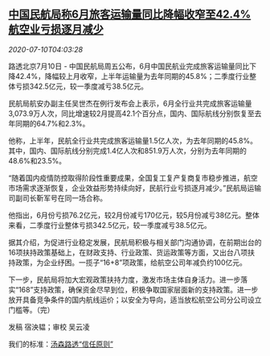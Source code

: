 <!--1594354998000-->
[中国民航局称6月旅客运输量同比降幅收窄至42.4% 航空业亏损逐月减少](https://cn.reuters.com/article/china-air-travel-june-0710-fri-idCNKBS24B0EV)
------

<div><i>2020-07-10T04:03:28</i></div><div class="StandardArticleBody_body"><p>路透北京7月10日 - 中国民航局周五公布，6月中国民航业完成旅客运输量同比下降42.4%，降幅较上月收窄，上半年运输量为去年同期的45.8%；二季度行业整体亏损342.5亿元，较一季度减亏38.5亿元。 </p><p>民航局航安办副主任吴世杰在例行发布会上表示，6月全行业共完成旅客运输量3,073.9万人次，同比增速较2月提高42.1个百分点，国内、国际航线分别恢复至去年同期的64.7%和2.3%。 </p><p>他称，上半年，民航全行业共完成旅客运输量1.5亿人次，为去年同期的45.8%。其中，国内、国际航线分别完成1.4亿人次和851.9万人次，分别为去年同期的48.6%和23.5%。 </p><p>“随着国内疫情防控取得阶段性重要成果，全国复工复产复商复市稳步推进，航空市场需求逐渐恢复，企业效益形势持续向好，民航行业亏损逐月减少。”民航局运输司副司长靳军号在同一场合称。 </p><p>他指出，6月份亏损76.2亿元，较2月份减亏170亿元，较5月份减亏38亿元。整体来看，二季度行业整体亏损342.5亿元，较一季度减亏38.5亿元。 </p><p>据其介绍，为促进行业稳定发展，民航局积极与相关部门沟通协调，在前期出台的16项扶持政策基础上，在财政支持、行业政策、货运政策等方面，又出台八项扶持政策，为企业纾困。一揽子“16+8”项政策，给航空公司年减负约100亿元。 </p><p>下一步，民航局将加大宏观政策扶持力度，激发市场主体自身活力。进一步落实“168”支持政策，确保资金尽早到位，积极争取国家层面新的支持政策。进一步放开具备竞争条件的国内航线运价；以安全为导向，适当放松航空公司分公司设立门槛等。（完）  </p><div class="Attribution_container"><div class="Attribution_attribution"><p class="Attribution_content">发稿 宿泱韫；审校 吴云凌 </p></div></div><div class="StandardArticleBody_trustBadgeContainer"><span class="StandardArticleBody_trustBadgeTitle">我们的标准：</span><span class="trustBadgeUrl"><a href="https://www.thomsonreuters.cn/content/dam/openweb/documents/pdf/china/brochures/about-us-1.pdf">汤森路透“信任原则”</a></span></div></div>
